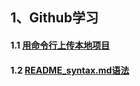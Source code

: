 
## 1、Github学习

#### 1.1 [用命令行上传本地项目]( https://github.com/Asachild/LearningNotes/blob/master/Github/1.1uploadProject.md )
#### 1.2 [README_syntax.md语法]( https://github.com/Asachild/LearningNotes/blob/master/Github/1.2README_syntax.md )
